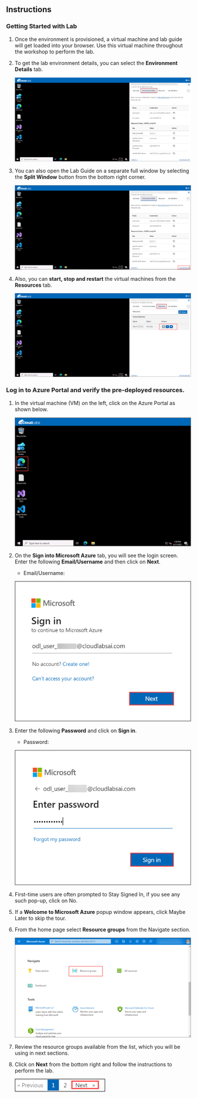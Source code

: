 ## Instructions

### Getting Started with Lab

1. Once the environment is provisioned, a virtual machine and lab guide will get loaded into your browser. Use this virtual machine throughout the workshop to perform the lab.

1. To get the lab environment details, you can select the **Environment Details** tab.

    ![Architecture Diagram](images/az-400-intro01.png)

1. You can also open the Lab Guide on a separate full window by selecting the **Split Window** button from the bottom right corner.

    ![Architecture Diagram](images/az-400-intro(2).png)  

1. Also, you can **start, stop and restart** the virtual machines from the **Resources** tab.

    ![Architecture Diagram](images/az-400-intro(3).png)

### Log in to Azure Portal and verify the pre-deployed resources.

1. In the virtual machine (VM) on the left, click on the Azure Portal as shown below.

    ![](images/az-400-intro4.png)
    
1. On the **Sign into Microsoft Azure** tab, you will see the login screen. Enter the following **Email/Username** and then click on **Next**. 
   
   * Email/Username: <inject key="AzureAdUserEmail"></inject>

   ![](images/dp-500-intro-4.png)

1. Enter the following **Password** and click on **Sign in**. 
   
   * Password: <inject key="AzureAdUserPassword"></inject>

    ![](images/dp-500-intro-5.png)
    
1. First-time users are often prompted to Stay Signed In, if you see any such pop-up, click on No.
   
1. If a **Welcome to Microsoft Azure** popup window appears, click Maybe Later to skip the tour.

1. From the home page select **Resource groups** from the Navigate section.

    ![](images/dp-500-intro-6.png)
    
1. Review the resource groups available from the list, which you will be using in next sections.

1. Click on **Next** from the bottom right and follow the instructions to perform the lab.

    ![](images/az-400-intro5.png)
    
